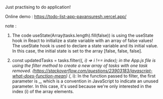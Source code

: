 Just practising to do application!


Online demo : https://todo-list-app-pavansuresh.vercel.app/




note : 
1) The code useState(Array(tasks.length).fill(false)) is using the useState hook in React to initialize a state variable with an array of false values!
The useState hook is used to declare a state variable and its initial value. In this case, the initial state is set to the array [false, false, false].

2) const updatedTasks = tasks.filter((_, i) => i !== index); in the App.js file is using the filter method to create a new array of tasks with one task removed.
(https://stackoverflow.com/questions/23903183/javascript-what-does-function-mean)
(_, i): In the function passed to filter, the first parameter is _, which is a convention in JavaScript to indicate an unused parameter. In this case, it's used because we're only interested in the index (i) of the array elements.